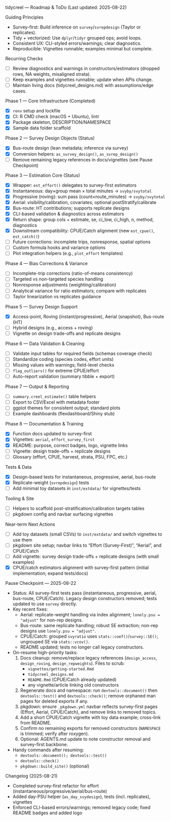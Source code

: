 tidycreel — Roadmap & ToDo (Last updated: 2025-08-22)

Guiding Principles
- Survey-first: Build inference on `survey`/`svrepdesign` (Taylor or replicates).
- Tidy + vectorized: Use `dplyr`/`tidyr` grouped ops; avoid loops.
- Consistent UX: CLI-styled errors/warnings; clear diagnostics.
- Reproducible: Vignettes runnable; examples minimal but complete.

Recurring Checks
- [ ] Review diagnostics and warnings in constructors/estimators (dropped rows, NA weights, misaligned strata).
- [ ] Keep examples and vignettes runnable; update when APIs change.
- [ ] Maintain living docs (tidycreel_designs.md) with assumptions/edge cases.

Phase 1 — Core Infrastructure (Completed)
- [x] `renv` setup and lockfile
- [x] CI: R CMD check (macOS + Ubuntu), lintr
- [x] Package skeleton, DESCRIPTION/NAMESPACE
- [x] Sample data folder scaffold

Phase 2 — Survey Design Objects (Status)
- [x] Bus-route design (lean metadata; inference via survey)
- [x] Conversion helpers: `as_survey_design()`, `as_svrep_design()`
- [ ] Remove remaining legacy references in docs/vignettes (see Pause Checkpoint)

Phase 3 — Estimation Core (Status)
- [x] Wrapper: `est_effort()` delegates to survey-first estimators
- [x] Instantaneous: day×group mean × total minutes → `svyby/svytotal`
- [x] Progressive (roving): sum pass (count×route_minutes) → `svyby/svytotal`
- [x] Aerial: visibility/calibration, covariates; optional postStratify/calibrate
- [x] Bus-route: HT contributions; supports replicate designs
- [x] CLI-based validation & diagnostics across estimators
- [x] Return shape: group cols + estimate, se, ci_low, ci_high, n, method, diagnostics
- [x] Downstream compatibility: CPUE/Catch alignment (new `est_cpue()`, `est_catch()`)
- [ ] Future corrections: incomplete trips, nonresponse, spatial options
- [ ] Custom formula hooks and variance options
- [ ] Plot integration helpers (e.g., `plot_effort` templates)

Phase 4 — Bias Corrections & Variance
- [ ] Incomplete-trip corrections (ratio-of-means consistency)
- [ ] Targeted vs non-targeted species handling
- [ ] Nonresponse adjustments (weighting/calibration)
- [ ] Analytical variance for ratio estimators; compare with replicates
- [ ] Taylor linearization vs replicates guidance

Phase 5 — Survey Design Support
- [x] Access-point, Roving (instant/progressive), Aerial (snapshot), Bus-route (HT)
- [ ] Hybrid designs (e.g., access + roving)
- [ ] Vignette on design trade-offs and replicate designs

Phase 6 — Data Validation & Cleaning
- [ ] Validate input tables for required fields (schemas coverage check)
- [ ] Standardize coding (species codes, effort units)
- [ ] Missing values with warnings; field-level checks
- [ ] `flag_outliers()` for extreme CPUE/effort
- [ ] Auto-report validation (summary tibble + export)

Phase 7 — Output & Reporting
- [ ] `summary.creel_estimate()` table helpers
- [ ] Export to CSV/Excel with metadata footer
- [ ] ggplot themes for consistent output; standard plots
- [ ] Example dashboards (flexdashboard/Shiny stub)

Phase 8 — Documentation & Training
- [x] Function docs updated to survey-first
- [x] Vignettes: `aerial`, `effort_survey_first`
- [x] README: purpose, correct badges, logo, vignette links
- [ ] Vignette: design trade-offs + replicate designs
- [ ] Glossary (effort, CPUE, harvest, strata, PSU, FPC, etc.)

Tests & Data
- [x] Design-based tests for instantaneous, progressive, aerial, bus-route
- [x] Replicate-weight (`svrepdesign`) tests
- [ ] Add minimal toy datasets in `inst/extdata/` for vignettes/tests

Tooling & Site
- [ ] Helpers to scaffold post-stratification/calibration targets tables
- [ ] pkgdown config and navbar surfacing vignettes

Near-term Next Actions
- [ ] Add toy datasets (small CSVs) to `inst/extdata/` and switch vignettes to use them
- [ ] pkgdown site setup; navbar links to “Effort (Survey-First)”, “Aerial”, and CPUE/Catch
- [ ] Add vignette: survey design trade-offs + replicate designs (with small examples)
- [x] CPUE/catch estimators alignment with survey-first pattern (initial implementation; expand tests/docs)

Pause Checkpoint — 2025-08-22
- Status: All survey-first tests pass (instantaneous, progressive, aerial, bus-route, CPUE/Catch). Legacy design constructors removed; tests updated to use `survey` directly.
- Key recent fixes:
  - Aerial: replicate-weight handling via index alignment; `lonely.psu = "adjust"` for non-rep designs.
  - Bus-route: same replicate handling; robust SE extraction; non-rep designs use `lonely.psu = "adjust"`.
  - CPUE/Catch: grouped `svyratio` uses `stats::coef()`/`survey::SE()`; ungrouped SE via `stats::vcov()`.
  - README updated; tests no longer call legacy constructors.
- On-resume high-priority tasks:
  1) Docs cleanup: remove/replace legacy references (`design_access`, `design_roving`, `design_repweights`). Files to scrub:
     - `vignettes/getting-started.Rmd`
     - `tidycreel_designs.md`
     - `README.Rmd` (CPUE/Catch already updated)
     - any vignette/article linking old constructors
  2) Regenerate docs and namespace: run `devtools::document()` then `devtools::test()` and `devtools::check()`; remove orphaned man pages for deleted exports if any.
  3) pkgdown: ensure `_pkgdown.yml` navbar reflects survey-first pages (Effort, Aerial, CPUE/Catch), and remove links to removed topics.
  4) Add a short CPUE/Catch vignette with toy data example; cross-link from README.
  5) Confirm no remaining exports for removed constructors (`NAMESPACE` is trimmed; verify after roxygen).
  6) Optional: AGENTS.md update to note constructor removal and survey-first backbone.
- Handy commands after resuming:
  - `devtools::document(); devtools::test()`
  - `devtools::check()`
  - `pkgdown::build_site()` (optional)

Changelog (2025-08-21)
- Completed survey-first refactor for effort (instantaneous/progressive/aerial/bus-route)
- Added day-PSU helper (`as_day_svydesign`), tests (incl. replicates), vignettes
- Enforced CLI-based errors/warnings; removed legacy code; fixed README badges and added logo
